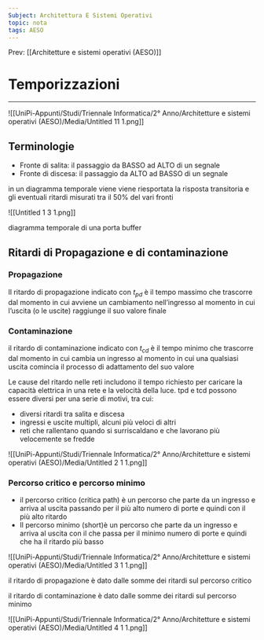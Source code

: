 ```yaml
---
Subject: Architettura E Sistemi Operativi
topic: nota
tags: AESO
---
```


Prev: [[Architetture e sistemi operativi (AESO)]]

# Temporizzazioni
---
![[UniPi-Appunti/Studi/Triennale Informatica/2° Anno/Architetture e sistemi operativi (AESO)/Media/Untitled 11 1.png]]

## Terminologie

- Fronte di salita: il passaggio da BASSO ad ALTO di un segnale
- Fronte di discesa: il passaggio da ALTO ad  BASSO  di un segnale

in un diagramma temporale viene  viene riesportata la risposta transitoria  e gli eventuali ritardi misurati tra il 50% del vari fronti

![[Untitled 1 3 1.png]]

diagramma temporale di una porta buffer

## Ritardi di Propagazione e di contaminazione

### Propagazione

Il ritardo di propagazione indicato con $t_{pd}$ è il tempo massimo che trascorre dal momento in cui avviene un cambiamento nell’ingresso al momento in cui l’uscita (o le uscite) raggiunge il suo valore finale

### Contaminazione

il ritardo di contaminazione indicato con $t_{cd}$ è il tempo minimo che trascorre dal momento in cui cambia un ingresso al momento in cui una qualsiasi uscita comincia il processo di adattamento del
suo valore

Le cause del ritardo nelle reti includono il tempo richiesto per caricare la
capacità elettrica in una rete e la velocità della luce. tpd e tcd possono essere
diversi per una serie di motivi, tra cui:

- diversi ritardi tra salita e discesa
- ingressi e uscite multipli, alcuni più veloci di altri
- reti che rallentano quando si surriscaldano e che lavorano più velocemente
se fredde

![[UniPi-Appunti/Studi/Triennale Informatica/2° Anno/Architetture e sistemi operativi (AESO)/Media/Untitled 2 1 1.png]]

### Percorso critico e percorso minimo

- il percorso critico (critica path) è un percorso che parte da un ingresso e arriva al uscita passando per il più alto numero di porte e quindi con il più alto ritardo
- Il percorso minimo (short)è un percorso che parte da un ingresso e arriva al uscita con il che passa per il minimo numero di porte e quindi che ha il ritardo più basso

![[UniPi-Appunti/Studi/Triennale Informatica/2° Anno/Architetture e sistemi operativi (AESO)/Media/Untitled 3 1 1.png]]


il ritardo di propagazione è dato dalle somme dei ritardi sul percorso critico

il ritardo di contaminazione è dato dalle somme dei ritardi sul percorso minimo

![[UniPi-Appunti/Studi/Triennale Informatica/2° Anno/Architetture e sistemi operativi (AESO)/Media/Untitled 4 1 1.png]]
